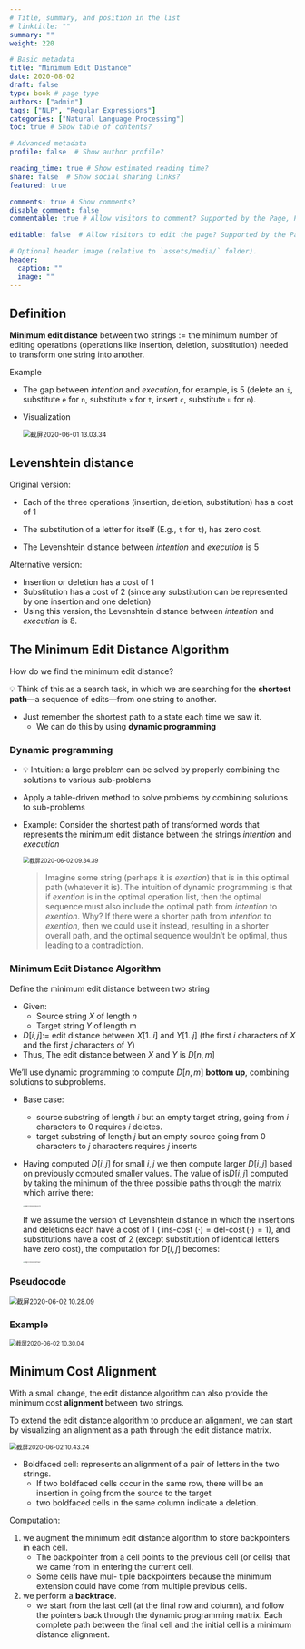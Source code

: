 ```yaml
---
# Title, summary, and position in the list
# linktitle: ""
summary: ""
weight: 220

# Basic metadata
title: "Minimum Edit Distance"
date: 2020-08-02
draft: false
type: book # page type
authors: ["admin"]
tags: ["NLP", "Regular Expressions"]
categories: ["Natural Language Processing"]
toc: true # Show table of contents?

# Advanced metadata
profile: false  # Show author profile?

reading_time: true # Show estimated reading time?
share: false  # Show social sharing links?
featured: true

comments: true # Show comments?
disable_comment: false
commentable: true # Allow visitors to comment? Supported by the Page, Post, and Docs content types.

editable: false  # Allow visitors to edit the page? Supported by the Page, Post, and Docs content types.

# Optional header image (relative to `assets/media/` folder).
header:
  caption: ""
  image: ""
---
```


## Definition

**Minimum edit distance** between two strings $:=$ the minimum number of editing operations (operations like insertion, deletion, substitution) needed to transform one string into another.

Example

- The gap between *intention* and *execution*, for example, is 5 (delete an `i`, substitute `e` for `n`, substitute `x` for `t`, insert `c`, substitute `u` for `n`).

- Visualization

  <img src="https://raw.githubusercontent.com/EckoTan0804/upic-repo/master/uPic/截屏2020-06-01%2013.03.34.png" alt="截屏2020-06-01 13.03.34" style="zoom:80%;" />



## Levenshtein distance

Original version:

- Each of the three operations (insertion, deletion, substitution) has a cost of 1
- The substitution of a letter for itself (E.g., `t` for `t`), has zero cost.

- The Levenshtein distance between *intention* and *execution* is 5

Alternative version:

- Insertion or deletion has a cost of 1
- Substitution has a cost of 2 (since any substitution can be represented by one insertion and one deletion)
- Using this version, the Levenshtein distance between *intention* and *execution* is 8.



## The Minimum Edit Distance Algorithm

How do we find the minimum edit distance? 

💡 Think of this as a search task, in which we are searching for the **shortest path**—a sequence of edits—from one string to another.

- Just remember the shortest path to a state each time we saw it.
  - We can do this by using **dynamic programming** 

### **Dynamic programming** 

- 💡 Intuition: a large problem can be solved by properly combining the solutions to various sub-problems

- Apply a table-driven method to solve problems by combining solutions to sub-problems

- Example: Consider the shortest path of transformed words that represents the minimum edit distance between the strings *intention* and *execution*

  <img src="https://raw.githubusercontent.com/EckoTan0804/upic-repo/master/uPic/截屏2020-06-02%2009.34.39.png" alt="截屏2020-06-02 09.34.39" style="zoom:70%;" />

  > Imagine some string (perhaps it is *exention*) that is in this optimal path (whatever it is). The intuition of dynamic programming is that if *exention* is in the optimal operation list, then the optimal sequence must also include the optimal path from *intention* to *exention*. Why? If there were a shorter path from *intention* to *exention*, then we could use it instead, resulting in a shorter overall path, and the optimal sequence wouldn’t be optimal, thus leading to a contradiction. 

### Minimum Edit Distance Algorithm

Define the minimum edit distance between two string

- Given:
  - Source string $X$ of length $n$
  - Target string $Y$ of length m
- $D[i, j]:=$ edit distance between $X[1..i]$ and $Y[1..j]$ (the first $i$ characters of $X$ and the first $j$ characters of $Y$)
- Thus, The edit distance between $X$ and $Y$ is $D[n, m]$

We’ll use dynamic programming to compute $D[n, m]$ **bottom up**, combining solutions to subproblems.

- Base case:
  - source substring of length $i$ but an empty target string, going from $i$ characters to 0 requires $i$ deletes.
  - target substring of length $j$ but an empty source going from 0 characters to $j$ characters requires $j$ inserts

- Having computed $D[i,j]$ for small $i, j$ we then compute larger $D[i,j]$ based on previously computed smaller values. The value of  is$D[i,j]$ computed by taking the minimum of the three possible paths through the matrix which arrive there:
  
  <img src="https://raw.githubusercontent.com/EckoTan0804/upic-repo/master/uPic/image-20200802235633719.png" alt="image-20200802235633719" style="zoom:15%;" />
  
  If we assume the version of Levenshtein distance in which the insertions and deletions each have a cost of 1 ($\text { ins-cost }(\cdot)=\operatorname{del-cost}(\cdot)=1$), and substitutions have a cost of 2 (except substitution of identical letters have zero cost), the computation for $D[i,j]$ becomes:
  
  <img src="https://raw.githubusercontent.com/EckoTan0804/upic-repo/master/uPic/image-20200802235915637.png" alt="image-20200802235915637" style="zoom:15%;" />

### Pseudocode

<img src="https://raw.githubusercontent.com/EckoTan0804/upic-repo/master/uPic/截屏2020-06-02%2010.28.09.png" alt="截屏2020-06-02 10.28.09" style="zoom:80%;" />

### Example

<img src="https://raw.githubusercontent.com/EckoTan0804/upic-repo/master/uPic/截屏2020-06-02%2010.30.04.png" alt="截屏2020-06-02 10.30.04" style="zoom:70%;" />



## Minimum Cost Alignment

With a small change, the edit distance algorithm can also provide the minimum cost **alignment** between two strings.

To extend the edit distance algorithm to produce an alignment, we can start by visualizing an alignment as a path through the edit distance matrix.

<img src="https://raw.githubusercontent.com/EckoTan0804/upic-repo/master/uPic/截屏2020-06-02%2010.43.24.png" alt="截屏2020-06-02 10.43.24" style="zoom:75%;" />

- Boldfaced cell: represents an alignment of a pair of letters in the two strings.
  - If two boldfaced cells occur in the same row, there will be an insertion in going from the source to the target
  - two boldfaced cells in the same column indicate a deletion.

Computation:

1. we augment the minimum edit distance algorithm to store backpointers in each cell. 
   - The backpointer from a cell points to the previous cell (or cells) that we came from in entering the current cell.
   - Some cells have mul- tiple backpointers because the minimum extension could have come from multiple previous cells.
2. we perform a **backtrace**.
   - we start from the last cell (at the final row and column), and follow the pointers back through the dynamic programming matrix. Each complete path between the final cell and the initial cell is a minimum distance alignment. 